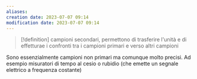 ```yaml
---
aliases: 
creation date: 2023-07-07 09:14
modification date: 2023-07-07 09:14
---
```


>[!definition]
>campioni secondari, permettono di trasferire l'unità e di effetturae i confronti tra i campioni primari e verso altri campioni

Sono essenzialmente campioni non primari ma comunque molto precisi. Ad esempio misuratori di tempo al  cesio o rubidio (che emette un segnale elettrico a frequenza costante)